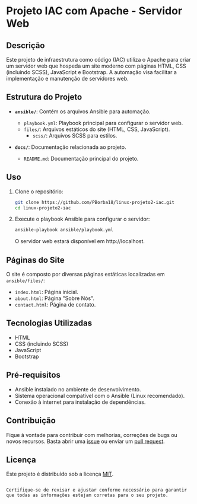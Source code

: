 # Projeto IAC com Apache - Servidor Web

## Descrição
Este projeto de infraestrutura como código (IAC) utiliza o Apache para criar um servidor web que hospeda um site moderno com páginas HTML, CSS (incluindo SCSS), JavaScript e Bootstrap. A automação visa facilitar a implementação e manutenção de servidores web.

## Estrutura do Projeto
- **`ansible/`**: Contém os arquivos Ansible para automação.
  - `playbook.yml`: Playbook principal para configurar o servidor web.
  - `files/`: Arquivos estáticos do site (HTML, CSS, JavaScript).
    - `scss/`: Arquivos SCSS para estilos.
  
- **`docs/`**: Documentação relacionada ao projeto.
  - `README.md`: Documentação principal do projeto.

## Uso
1. Clone o repositório:
   ```bash
   git clone https://github.com/PBorba18/linux-projeto2-iac.git
   cd linux-projeto2-iac
   ```

2. Execute o playbook Ansible para configurar o servidor:
   ```bash
   ansible-playbook ansible/playbook.yml
   ```

   O servidor web estará disponível em http://localhost.

## Páginas do Site
O site é composto por diversas páginas estáticas localizadas em `ansible/files/`:
- `index.html`: Página inicial.
- `about.html`: Página "Sobre Nós".
- `contact.html`: Página de contato.

## Tecnologias Utilizadas
- HTML
- CSS (incluindo SCSS)
- JavaScript
- Bootstrap

## Pré-requisitos
- Ansible instalado no ambiente de desenvolvimento.
- Sistema operacional compatível com o Ansible (Linux recomendado).
- Conexão à internet para instalação de dependências.

## Contribuição
Fique à vontade para contribuir com melhorias, correções de bugs ou novos recursos. Basta abrir uma [issue](https://github.com/PBorba18/linux-projeto2-iac/issues) ou enviar um [pull request](https://github.com/PBorba18/linux-projeto2-iac/pulls).

## Licença
Este projeto é distribuído sob a licença [MIT](LICENSE).
```

Certifique-se de revisar e ajustar conforme necessário para garantir que todas as informações estejam corretas para o seu projeto.

